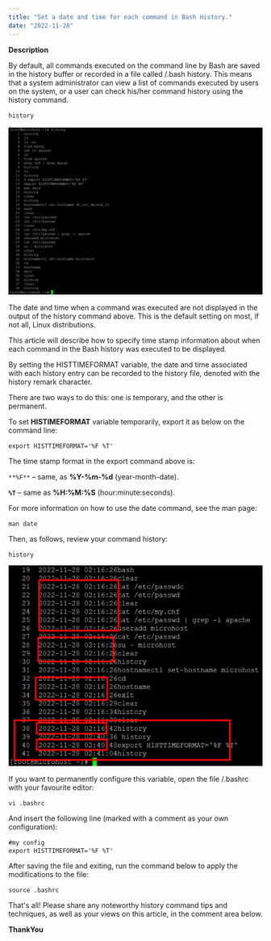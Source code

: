 ```yaml
---
title: "Set a date and time for each command in Bash History."
date: "2022-11-28"
---
```


**Description**

By default, all commands executed on the command line by Bash are saved in the history buffer or recorded in a file called /.bash history. This means that a system administrator can view a list of commands executed by users on the system, or a user can check his/her command history using the history command.

```
history
```
![linux](images/image-524-1024x678.png)

The date and time when a command was executed are not displayed in the output of the history command above. This is the default setting on most, if not all, Linux distributions.

This article will describe how to specify time stamp information about when each command in the Bash history was executed to be displayed.

By setting the HISTTIMEFORMAT variable, the date and time associated with each history entry can be recorded to the history file, denoted with the history remark character.

There are two ways to do this: one is temporary, and the other is permanent.

To set **HISTIMEFORMAT** variable temporarily, export it as below on the command line:

```
export HISTTIMEFORMAT='%F %T'
```
The time stamp format in the export command above is:

`**%F**` – same, as **%Y-%m-%d** (year-month-date).

**`%T`** – same as **%H:%M:%S** (hour:minute:seconds).

For more information on how to use the date command, see the man page:

```
man date
```
Then, as follows, review your command history:

```
history
```
![linux](images/image-525.png)

If you want to permanently configure this variable, open the file /.bashrc with your favourite editor:

```
vi .bashrc
```
And insert the following line (marked with a comment as your own configuration):

```
#my config
export HISTTIMEFORMAT='%F %T'
```

After saving the file and exiting, run the command below to apply the modifications to the file:

```
source .bashrc
```
That's all! Please share any noteworthy history command tips and techniques, as well as your views on this article, in the comment area below.

**ThankYou**

